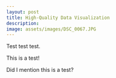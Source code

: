 ```yaml
---
layout: post
title: High-Quality Data Visualization
description: 
image: assets/images/DSC_0067.JPG
---
```


Test test test.

This is a test!

Did I mention this is a test?
